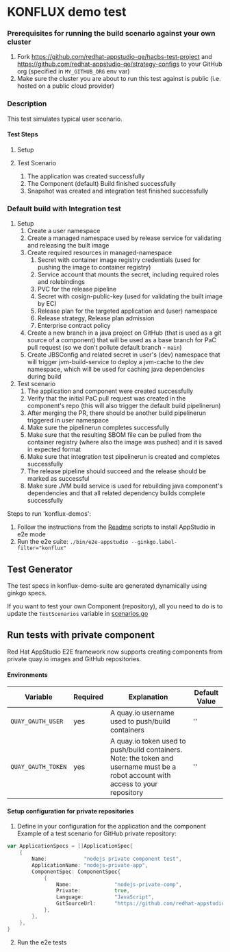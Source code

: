 # KONFLUX demo test

### Prerequisites for running the build scenario against your own cluster
1. Fork https://github.com/redhat-appstudio-qe/hacbs-test-project and https://github.com/redhat-appstudio-qe/strategy-configs to your GitHub org (specified in `MY_GITHUB_ORG` env var)
2. Make sure the cluster you are about to run this test against is public (i.e. hosted on a public cloud provider)

### Description
This test simulates typical user scenario.

#### Test Steps
1. Setup
   

2. Test Scenario
   1. The application was created successfully
   2. The Component (default) Build finished successfully
   3. Snapshot was created and integration test finished successfully

### Default build with Integration test
1. Setup
   1. Create a user namespace
   1. Create a managed namespace used by release service for validating and releasing the built image
   1. Create required resources in managed-namespace
      1. Secret with container image registry credentials (used for pushing the image to container registry)
      1. Service account that mounts the secret, including required roles and rolebindings
      1. PVC for the release pipeline
      1. Secret with cosign-public-key (used for validating the built image by EC)
      1. Release plan for the targeted application and (user) namespace
      1. Release strategy, Release plan admission
      1. Enterprise contract policy
   1. Create a new branch in a java project on GitHub (that is used as a git source of a component) that will be used as a base branch for PaC pull request (so we don't pollute default branch - `main`)
   1. Create JBSConfig and related secret in user's (dev) namespace that will trigger jvm-build-service to deploy a jvm-cache to the dev namespace, which will be used for caching java dependencies during build
1. Test scenario
   1. The application and component were created successfully
   1. Verify that the initial PaC pull request was created in the component's repo (this will also trigger the default build pipelinerun)
   1. After merging the PR, there should be another build pipelinerun triggered in user namespace
   1. Make sure the pipelinerun completes successfully
   1. Make sure that the resulting SBOM file can be pulled from the container registry (where also the image was pushed) and it is saved in expected format
   1. Make sure that integration test pipelinerun is created and completes successfully
   1. The release pipeline should succeed and the release should be marked as successful
   1. Make sure JVM build service is used for rebuilding java component's dependencies and that all related dependency builds complete successfully

Steps to run 'konflux-demos':

1) Follow the instructions from the [Readme](../../docs/Installation.md) scripts to install AppStudio in e2e mode
2) Run the e2e suite: `./bin/e2e-appstudio --ginkgo.label-filter="konflux"`

## Test Generator

The test specs in konflux-demo-suite are generated dynamically using ginkgo specs.

If you want to test your own Component (repository), all you need to do is to update the `TestScenarios` variable in [scenarios.go](./config/scenarios.go)

## Run tests with private component

Red Hat AppStudio E2E framework now supports creating components from private quay.io images and GitHub repositories.

#### Environments

| Variable | Required | Explanation | Default Value |
|---|---|---|---|
| `QUAY_OAUTH_USER` | yes | A quay.io username used to push/build containers  | ''  |
| `QUAY_OAUTH_TOKEN` | yes | A quay.io token used to push/build containers. Note: the token and username must be a robot account with access to your repository | '' |

#### Setup configuration for private repositories

1. Define in your configuration for the application and the component
Example of a test scenario for GitHub private repository:

```go
var ApplicationSpecs = []ApplicationSpec{
    {
        Name:            "nodejs private component test",
        ApplicationName: "nodejs-private-app",
        ComponentSpec: ComponentSpec{
            {
                Name:              "nodejs-private-comp",
                Private:           true,
                Language:          "JavaScript",
                GitSourceUrl:      "https://github.com/redhat-appstudio-qe-bot/nodejs-health-check.git",
            },
        },
    },
}
```

2. Run the e2e tests
